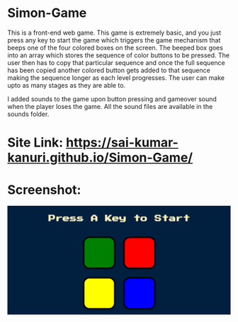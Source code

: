 # Simon-Game
This is a front-end web game. This game is extremely basic, and you just press any key to start the game which triggers the game mechanism that beeps one of the four colored boxes on the screen. The beeped box goes into an array which stores the sequence of color buttons to be pressed. The user then has to copy that particular sequence and once the full sequence has been copied another colored button gets added to that sequence making the sequence longer as each level progresses. The user can make upto as many stages as they are able to. 

I added sounds to the game upon button pressing and gameover sound when the player loses the game. All the sound files are available in the sounds folder.

# Site Link: https://sai-kumar-kanuri.github.io/Simon-Game/

# Screenshot:
![](/Simon%20Game.png)
